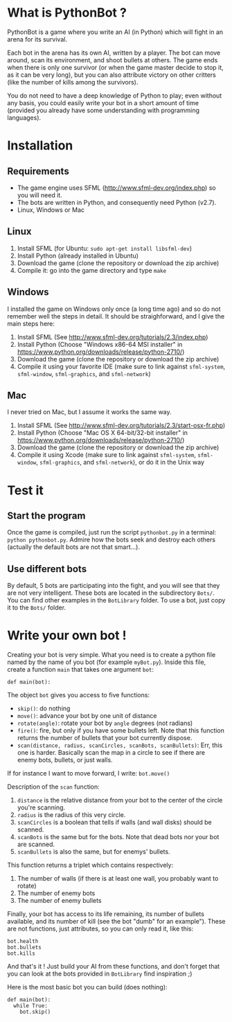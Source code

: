 # What is PythonBot ?

PythonBot is a game where you write an AI (in Python) which will fight in an arena for its survival.

Each bot in the arena has its own AI, written by a player. The bot can move around, scan its environment, and shoot bullets at others. The game ends when there is only one survivor (or when the game master decide to stop it, as it can be very long), but you can also attribute victory on other critters (like the number of kills among the survivors).

You do not need to have a deep knowledge of Python to play; even without any basis, you could easily write your bot in a short amount of time (provided you already have some understanding with programming languages).

# Installation

## Requirements

* The game engine uses SFML (http://www.sfml-dev.org/index.php) so you will need it.
* The bots are written in Python, and consequently need Python (v2.7).
* Linux, Windows or Mac

## Linux

1. Install SFML (for Ubuntu: `sudo apt-get install libsfml-dev`)
2. Install Python (already installed in Ubuntu)
3. Download the game (clone the repository or download the zip archive)
4. Compile it: go into the game directory and type `make`

## Windows

I installed the game on Windows only once (a long time ago) and so do not remember well the steps in detail. It should be straighforward, and I give the main steps here:

1. Install SFML (See http://www.sfml-dev.org/tutorials/2.3/index.php)
2. Install Python (Choose "Windows x86-64 MSI installer" in https://www.python.org/downloads/release/python-2710/)
3. Download the game (clone the repository or download the zip archive)
4. Compile it using your favorite IDE (make sure to link against `sfml-system`, `sfml-window`, `sfml-graphics`, and `sfml-network`)

## Mac

I never tried on Mac, but I assume it works the same way.

1. Install SFML (See http://www.sfml-dev.org/tutorials/2.3/start-osx-fr.php)
2. Install Python (Choose "Mac OS X 64-bit/32-bit installer" in https://www.python.org/downloads/release/python-2710/)
3. Download the game (clone the repository or download the zip archive)
5. Compile it using Xcode (make sure to link against `sfml-system`, `sfml-window`, `sfml-graphics`, and `sfml-network`), or do it in the Unix way

# Test it

## Start the program

Once the game is compiled, just run the script `pythonbot.py` in a terminal: `python pythonbot.py`. Admire how the bots seek and destroy each others (actually the default bots are not that smart...).

## Use different bots

By default, 5 bots are participating into the fight, and you will see that they are not very intelligent. These bots are located in the subdirectory `Bots/`. You can find other examples in the `BotLibrary` folder. To use a bot, just copy it to the `Bots/` folder.

# Write your own bot !

Creating your bot is very simple. What you need is to create a python file named by the name of you bot (for example `myBot.py`).
Inside this file, create a function `main` that takes one argument `bot`:
```
def main(bot):
```
The object `bot` gives you access to five functions:
- `skip()`: do nothing
- `move()`: advance your bot by one unit of distance
- `rotate(angle)`: rotate your bot by `angle` degrees (not radians)
- `fire()`: fire, but only if you have some bullets left. Note that this function returns the number of bullets that your bot currently dispose.
- `scan(distance, radius, scanCircles, scanBots, scanBullets)`: Err, this one is harder. Basically scan the map in a circle to see if there are enemy bots, bullets, or just walls.

If for instance I want to move forward, I write: `bot.move()`

Description of the `scan` function:

1. `distance` is the relative distance from your bot to the center of the circle you're scanning.
2. `radius` is the radius of this very circle.
3. `scanCircles` is a boolean that tells if walls (and wall disks) should be scanned.
4. `scanBots` is the same but for the bots. Note that dead bots nor your bot are scanned.
5. `scanBullets` is also the same, but for enemys' bullets.

This function returns a triplet which contains respectively:

1. The number of walls (if there is at least one wall, you probably want to rotate)
2. The number of enemy bots
3. The number of enemy bullets

Finally, your bot has access to its life remaining, its number of bullets available, and its number of kill (see the bot "dumb" for an example"). These are not functions, just attributes, so you can only read it, like this:
```
bot.health
bot.bullets
bot.kills
```
And that's it ! Just build your AI from these functions, and don't forget that you can look at the bots provided in `BotLibrary` find inspiration ;)


Here is the most basic bot you can build (does nothing):
```
def main(bot):
  while True:
    bot.skip()
```
